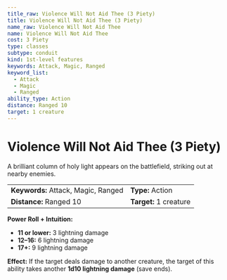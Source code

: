 ```yaml
---
title_raw: Violence Will Not Aid Thee (3 Piety)
title: Violence Will Not Aid Thee (3 Piety)
name_raw: Violence Will Not Aid Thee
name: Violence Will Not Aid Thee
cost: 3 Piety
type: classes
subtype: conduit
kind: 1st-level features
keywords: Attack, Magic, Ranged
keyword_list:
  - Attack
  - Magic
  - Ranged
ability_type: Action
distance: Ranged 10
target: 1 creature
---
```


# Violence Will Not Aid Thee (3 Piety)

A brilliant column of holy light appears on the battlefield, striking out at nearby enemies.

|                                     |                        |
| :---------------------------------- | :--------------------- |
| **Keywords:** Attack, Magic, Ranged | **Type:** Action       |
| **Distance:** Ranged 10             | **Target:** 1 creature |

**Power Roll + Intuition:**

- **11 or lower:** 3 lightning damage
- **12–16:** 6 lightning damage
- **17+:** 9 lightning damage

**Effect:** If the target deals damage to another creature, the target of this ability takes another **1d10 lightning damage** (save ends).
